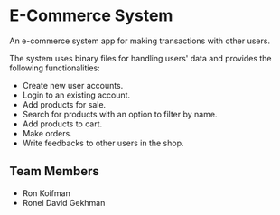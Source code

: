 # E-Commerce System

An e-commerce system app for making transactions with other users. 

The system uses binary files for handling users' data and provides the following functionalities:
- Create new user accounts.
- Login to an existing account.
- Add products for sale.
- Search for products with an option to filter by name.
- Add products to cart.
- Make orders.
- Write feedbacks to other users in the shop.

## Team Members
- Ron Koifman
- Ronel David Gekhman
